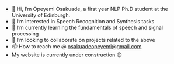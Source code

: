 - 👋 Hi, I’m Opeyemi Osakuade, a first year NLP Ph.D student at the University of Edinburgh.
- 👀 I’m interested in Speech Recognition and Synthesis tasks
- 🌱 I’m currently learning the fundamentals of speech and signal processing
- 💞️ I’m looking to collaborate on projects related to the above
- 📫 How to reach me @ osakuadeopeyemi@gmail.com
- My website is currently under construction 😉


<!---
OpeyemiOsakuade/OpeyemiOsakuade is a ✨ special ✨ repository because its `README.md` (this file) appears on your GitHub profile.
You can click the Preview link to take a look at your changes.
--->
